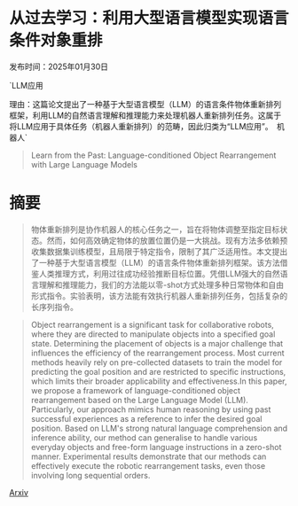 # 从过去学习：利用大型语言模型实现语言条件对象重排

发布时间：2025年01月30日

`LLM应用

理由：这篇论文提出了一种基于大型语言模型（LLM）的语言条件物体重新排列框架，利用LLM的自然语言理解和推理能力来处理机器人重新排列任务。这属于将LLM应用于具体任务（机器人重新排列）的范畴，因此归类为“LLM应用”。` `机器人`

> Learn from the Past: Language-conditioned Object Rearrangement with Large Language Models

# 摘要

> 物体重新排列是协作机器人的核心任务之一，旨在将物体调整至指定目标状态。然而，如何高效确定物体的放置位置仍是一大挑战。现有方法多依赖预收集数据集训练模型，且局限于特定指令，限制了其广泛适用性。本文提出了一种基于大型语言模型（LLM）的语言条件物体重新排列框架。该方法借鉴人类推理方式，利用过往成功经验推断目标位置。凭借LLM强大的自然语言理解和推理能力，我们的方法能以零-shot方式处理多种日常物体和自由形式指令。实验表明，该方法能有效执行机器人重新排列任务，包括复杂的长序列指令。

> Object rearrangement is a significant task for collaborative robots, where they are directed to manipulate objects into a specified goal state. Determining the placement of objects is a major challenge that influences the efficiency of the rearrangement process. Most current methods heavily rely on pre-collected datasets to train the model for predicting the goal position and are restricted to specific instructions, which limits their broader applicability and effectiveness.In this paper, we propose a framework of language-conditioned object rearrangement based on the Large Language Model (LLM). Particularly, our approach mimics human reasoning by using past successful experiences as a reference to infer the desired goal position. Based on LLM's strong natural language comprehension and inference ability, our method can generalise to handle various everyday objects and free-form language instructions in a zero-shot manner. Experimental results demonstrate that our methods can effectively execute the robotic rearrangement tasks, even those involving long sequential orders.

[Arxiv](https://arxiv.org/abs/2501.18516)